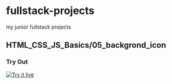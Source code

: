 # fullstack-projects
my junior fullstack projects
## HTML_CSS_JS_Basics/05_backgrond_icon

### Try Out
<a href="https://marslinoed.github.io/fullstack-projects/HTML_CSS_JS_Basics/05_backgrond_icon" target="_blank">
  <img src="../../try-it-out.svg" alt="Try it live"> 
</a>
